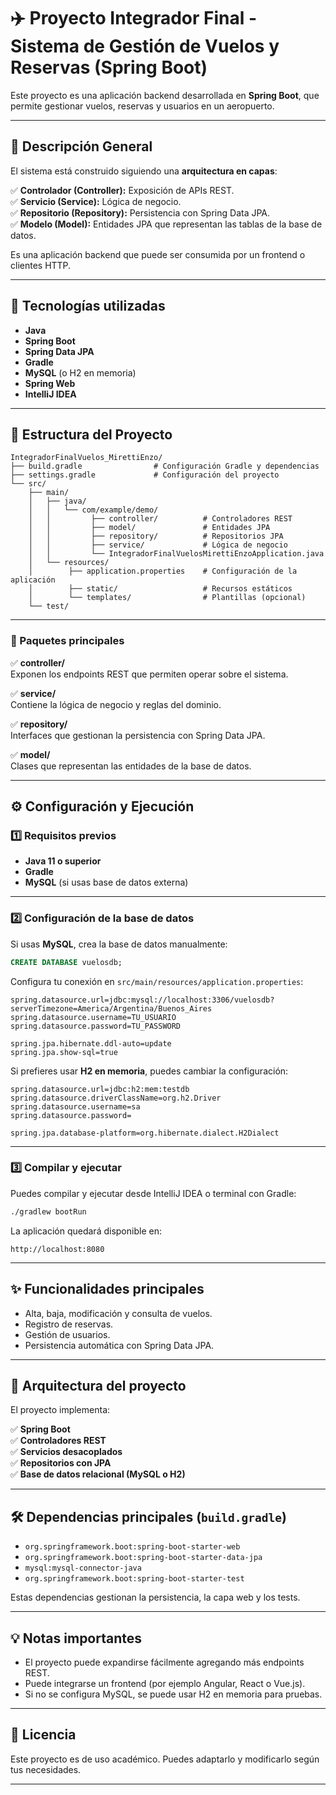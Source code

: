 # ✈️ Proyecto Integrador Final - Sistema de Gestión de Vuelos y Reservas (Spring Boot)

Este proyecto es una aplicación backend desarrollada en **Spring Boot**, que permite gestionar vuelos, reservas y usuarios en un aeropuerto.

---

## 🧩 Descripción General

El sistema está construido siguiendo una **arquitectura en capas**:

✅ **Controlador (Controller):** Exposición de APIs REST.  
✅ **Servicio (Service):** Lógica de negocio.  
✅ **Repositorio (Repository):** Persistencia con Spring Data JPA.  
✅ **Modelo (Model):** Entidades JPA que representan las tablas de la base de datos.

Es una aplicación backend que puede ser consumida por un frontend o clientes HTTP.

---

## 🚀 Tecnologías utilizadas

- **Java**
- **Spring Boot**
- **Spring Data JPA**
- **Gradle**
- **MySQL** (o H2 en memoria)
- **Spring Web**
- **IntelliJ IDEA**

---

## 📂 Estructura del Proyecto

```
IntegradorFinalVuelos_MirettiEnzo/
├── build.gradle                # Configuración Gradle y dependencias
├── settings.gradle             # Configuración del proyecto
└── src/
    ├── main/
    │   ├── java/
    │   │   └── com/example/demo/
    │   │         ├── controller/          # Controladores REST
    │   │         ├── model/               # Entidades JPA
    │   │         ├── repository/          # Repositorios JPA
    │   │         ├── service/             # Lógica de negocio
    │   │         └── IntegradorFinalVuelosMirettiEnzoApplication.java
    │   └── resources/
    │        ├── application.properties    # Configuración de la aplicación
    │        ├── static/                   # Recursos estáticos
    │        └── templates/                # Plantillas (opcional)
    └── test/
```

---

### 🔹 Paquetes principales

✅ **controller/**  
Exponen los endpoints REST que permiten operar sobre el sistema.

✅ **service/**  
Contiene la lógica de negocio y reglas del dominio.

✅ **repository/**  
Interfaces que gestionan la persistencia con Spring Data JPA.

✅ **model/**  
Clases que representan las entidades de la base de datos.

---

## ⚙️ Configuración y Ejecución

### 1️⃣ Requisitos previos

- **Java 11 o superior**
- **Gradle**
- **MySQL** (si usas base de datos externa)

---

### 2️⃣ Configuración de la base de datos

Si usas **MySQL**, crea la base de datos manualmente:

```sql
CREATE DATABASE vuelosdb;
```

Configura tu conexión en `src/main/resources/application.properties`:

```properties
spring.datasource.url=jdbc:mysql://localhost:3306/vuelosdb?serverTimezone=America/Argentina/Buenos_Aires
spring.datasource.username=TU_USUARIO
spring.datasource.password=TU_PASSWORD

spring.jpa.hibernate.ddl-auto=update
spring.jpa.show-sql=true
```

Si prefieres usar **H2 en memoria**, puedes cambiar la configuración:

```properties
spring.datasource.url=jdbc:h2:mem:testdb
spring.datasource.driverClassName=org.h2.Driver
spring.datasource.username=sa
spring.datasource.password=

spring.jpa.database-platform=org.hibernate.dialect.H2Dialect
```

---

### 3️⃣ Compilar y ejecutar

Puedes compilar y ejecutar desde IntelliJ IDEA o terminal con Gradle:

```bash
./gradlew bootRun
```

La aplicación quedará disponible en:

```
http://localhost:8080
```

---

## ✨ Funcionalidades principales

- Alta, baja, modificación y consulta de vuelos.
- Registro de reservas.
- Gestión de usuarios.
- Persistencia automática con Spring Data JPA.

---

## 🧩 Arquitectura del proyecto

El proyecto implementa:

✅ **Spring Boot**  
✅ **Controladores REST**  
✅ **Servicios desacoplados**  
✅ **Repositorios con JPA**  
✅ **Base de datos relacional (MySQL o H2)**

---

## 🛠️ Dependencias principales (`build.gradle`)

- `org.springframework.boot:spring-boot-starter-web`
- `org.springframework.boot:spring-boot-starter-data-jpa`
- `mysql:mysql-connector-java`
- `org.springframework.boot:spring-boot-starter-test`

Estas dependencias gestionan la persistencia, la capa web y los tests.

---

## 💡 Notas importantes

- El proyecto puede expandirse fácilmente agregando más endpoints REST.
- Puede integrarse un frontend (por ejemplo Angular, React o Vue.js).
- Si no se configura MySQL, se puede usar H2 en memoria para pruebas.

---

## 📄 Licencia

Este proyecto es de uso académico. Puedes adaptarlo y modificarlo según tus necesidades.

---
